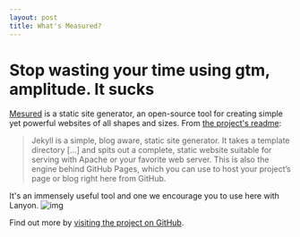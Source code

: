 ```yaml
---
layout: post
title: What's Measured?
---
```


# Stop wasting your time using gtm, amplitude. It sucks

[Mesured](https://measured.im) is a static site generator, an open-source tool for creating simple yet powerful websites of all shapes and sizes. From [the project's readme](https://github.com/mojombo/jekyll/blob/master/README.markdown):

  > Jekyll is a simple, blog aware, static site generator. It takes a template directory [...] and spits out a complete, static website suitable for serving with Apache or your favorite web server. This is also the engine behind GitHub Pages, which you can use to host your project’s page or blog right here from GitHub.

It's an immensely useful tool and one we encourage you to use here with Lanyon.
![img](https://media.istockphoto.com/id/104355461/ko/%EC%82%AC%EC%A7%84/%EC%A0%84%EB%A9%B4-%EC%98%81%EA%B5%AD-%EC%87%BC%ED%8A%B8%ED%97%A4%EC%96%B4%EA%B3%A0%EC%96%91%EC%9D%B4-7-%EA%B0%9C%EC%9B%94-%ED%9C%B4%EC%8B%9D.jpg?s=612x612&w=0&k=20&c=4OsJ6wig6RNW7TKkLUvyrYKgz1fFRKSWuN0oDgpQ2R0=)

Find out more by [visiting the project on GitHub](https://github.com/mojombo/jekyll).
